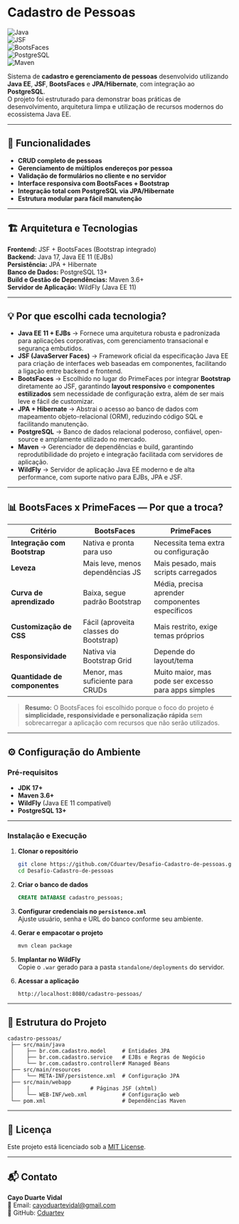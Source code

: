 # Cadastro de Pessoas  

![Java](https://img.shields.io/badge/Java-17-ED8B00?style=for-the-badge&logo=openjdk&logoColor=white)  
![JSF](https://img.shields.io/badge/JSF-2.2+-orange)  
![BootsFaces](https://img.shields.io/badge/BootsFaces-1.5.0+-blue)  
![PostgreSQL](https://img.shields.io/badge/PostgreSQL-13+-blue?logo=postgresql)  
![Maven](https://img.shields.io/badge/Maven-3.6+-red?logo=apache-maven)  

Sistema de **cadastro e gerenciamento de pessoas** desenvolvido utilizando **Java EE**, **JSF**, **BootsFaces** e **JPA/Hibernate**, com integração ao **PostgreSQL**.  
O projeto foi estruturado para demonstrar boas práticas de desenvolvimento, arquitetura limpa e utilização de recursos modernos do ecossistema Java EE.  

---

## 📌 Funcionalidades

- **CRUD completo de pessoas**  
- **Gerenciamento de múltiplos endereços por pessoa**  
- **Validação de formulários no cliente e no servidor**  
- **Interface responsiva com BootsFaces + Bootstrap**  
- **Integração total com PostgreSQL via JPA/Hibernate**  
- **Estrutura modular para fácil manutenção**  

---

## 🏗 Arquitetura e Tecnologias

**Frontend:** JSF + BootsFaces (Bootstrap integrado)  
**Backend:** Java 17, Java EE 11 (EJBs)  
**Persistência:** JPA + Hibernate  
**Banco de Dados:** PostgreSQL 13+  
**Build e Gestão de Dependências:** Maven 3.6+  
**Servidor de Aplicação:** WildFly (Java EE 11)  

---

## 💡 Por que escolhi cada tecnologia?

- **Java EE 11 + EJBs** → Fornece uma arquitetura robusta e padronizada para aplicações corporativas, com gerenciamento transacional e segurança embutidos.  
- **JSF (JavaServer Faces)** → Framework oficial da especificação Java EE para criação de interfaces web baseadas em componentes, facilitando a ligação entre backend e frontend.  
- **BootsFaces** → Escolhido no lugar do PrimeFaces por integrar **Bootstrap** diretamente ao JSF, garantindo **layout responsivo** e **componentes estilizados** sem necessidade de configuração extra, além de ser mais leve e fácil de customizar.  
- **JPA + Hibernate** → Abstrai o acesso ao banco de dados com mapeamento objeto-relacional (ORM), reduzindo código SQL e facilitando manutenção.  
- **PostgreSQL** → Banco de dados relacional poderoso, confiável, open-source e amplamente utilizado no mercado.  
- **Maven** → Gerenciador de dependências e build, garantindo reprodutibilidade do projeto e integração facilitada com servidores de aplicação.  
- **WildFly** → Servidor de aplicação Java EE moderno e de alta performance, com suporte nativo para EJBs, JPA e JSF.  

---

## 📊 BootsFaces x PrimeFaces — Por que a troca?

| Critério                  | BootsFaces | PrimeFaces |
|---------------------------|------------|------------|
| **Integração com Bootstrap** | Nativa e pronta para uso | Necessita tema extra ou configuração |
| **Leveza**                | Mais leve, menos dependências JS | Mais pesado, mais scripts carregados |
| **Curva de aprendizado**  | Baixa, segue padrão Bootstrap | Média, precisa aprender componentes específicos |
| **Customização de CSS**   | Fácil (aproveita classes do Bootstrap) | Mais restrito, exige temas próprios |
| **Responsividade**        | Nativa via Bootstrap Grid | Depende do layout/tema |
| **Quantidade de componentes** | Menor, mas suficiente para CRUDs | Muito maior, mas pode ser excesso para apps simples |

> **Resumo:** O BootsFaces foi escolhido porque o foco do projeto é **simplicidade, responsividade e personalização rápida** sem sobrecarregar a aplicação com recursos que não serão utilizados.

---

## ⚙️ Configuração do Ambiente

### **Pré-requisitos**
- **JDK 17+**
- **Maven 3.6+**
- **WildFly** (Java EE 11 compatível)
- **PostgreSQL 13+**

---

### **Instalação e Execução**

1. **Clonar o repositório**
   ```bash
   git clone https://github.com/Cduartev/Desafio-Cadastro-de-pessoas.git
   cd Desafio-Cadastro-de-pessoas
   ```

2. **Criar o banco de dados**
   ```sql
   CREATE DATABASE cadastro_pessoas;
   ```

3. **Configurar credenciais no `persistence.xml`**  
   Ajuste usuário, senha e URL do banco conforme seu ambiente.

4. **Gerar e empacotar o projeto**
   ```bash
   mvn clean package
   ```

5. **Implantar no WildFly**  
   Copie o `.war` gerado para a pasta `standalone/deployments` do servidor.

6. **Acessar a aplicação**
   ```
   http://localhost:8080/cadastro-pessoas/
   ```

---

## 📂 Estrutura do Projeto

```
cadastro-pessoas/
 ├── src/main/java
 │    ├── br.com.cadastro.model     # Entidades JPA
 │    ├── br.com.cadastro.service   # EJBs e Regras de Negócio
 │    └── br.com.cadastro.controller# Managed Beans
 ├── src/main/resources
 │    └── META-INF/persistence.xml  # Configuração JPA
 ├── src/main/webapp
 │    |                   # Páginas JSF (xhtml)
 │    └── WEB-INF/web.xml           # Configuração web
 └── pom.xml                        # Dependências Maven
```

---

## 📜 Licença

Este projeto está licenciado sob a [MIT License](LICENSE).

---

## 📬 Contato

**Cayo Duarte Vidal**  
📧 Email: [cayoduartevidal@gmail.com](mailto:cayoduartevidal@gmail.com)  
🔗 GitHub: [Cduartev](https://github.com/Cduartev)  
